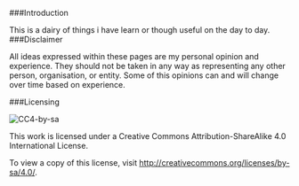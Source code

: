 ###Introduction

This is a dairy of things i have learn or though useful on the day to day.
###Disclaimer

All ideas expressed within these pages are my personal opinion and experience. They should not be taken in any way as representing any other person, organisation, or entity. Some of this opinions can and will change over time based on experience.

###Licensing

![CC4-by-sa](https://i.creativecommons.org/l/by-sa/4.0/88x31.png)

This work is licensed under a Creative Commons Attribution-ShareAlike 4.0 International License.

To view a copy of this license, visit http://creativecommons.org/licenses/by-sa/4.0/.

